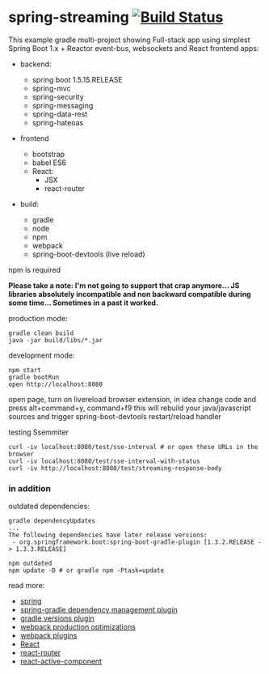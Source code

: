 # spring-streaming [![Build Status](https://travis-ci.org/daggerok/spring-streaming.svg?branch=master)](https://travis-ci.org/daggerok/spring-streaming)

This example gradle multi-project showing Full-stack app using simplest Spring Boot 1.x + Reactor event-bus, websockets and React frontend apps:

- backend:
  - spring boot 1.5.15.RELEASE
  - spring-mvc
  - spring-security
  - spring-messaging
  - spring-data-rest
  - spring-hateoas

- frontend
  - bootstrap
  - babel ES6
  - React:
    - JSX
    - react-router

- build:
  - gradle
  - node
  - npm
  - webpack
  - spring-boot-devtools (live reload)

npm is required

**Please take a note: I'm not going to support that crap anymore... JS libraries absolutely incompatible and non backward compatible during some time... Sometimes in a past it worked.**

production mode:

```shell
gradle clean build
java -jar build/libs/*.jar
```

development mode:

```shell
npm start
gradle bootRun
open http://localhost:8080
```

open page, turn on livereload browser extension, in idea change code and press alt+command+y, command+f9
this will rebuild your java/javascript sources and trigger spring-boot-devtools restart/reload handler

testing Ssemmiter
```shell
curl -iv localhost:8080/test/sse-interval # or open these URLs in the browser
curl -iv localhost:8080/test/sse-interval-with-status
curl -iv http://localhost:8080/test/streaming-response-body
```

### in addition

outdated dependencies:

```shell
gradle dependencyUpdates
...
The following dependencies have later release versions:
 - org.springframework.boot:spring-boot-gradle-plugin [1.3.2.RELEASE -> 1.3.3.RELEASE]

npm outdated
npm update -D # or gradle npm -Ptask=update
```

read more:

- [spring](https://spring.io)
- [spring-gradle dependency management plugin](https://github.com/spring-gradle-plugins/dependency-management-plugin)
- [gradle versions plugin](https://github.com/ben-manes/gradle-versions-plugin)
- [webpack production optimizations](https://github.com/webpack/docs/wiki/code-splitting)
- [webpack plugins](https://github.com/webpack/docs/wiki/list-of-plugins)
- [React](https://facebook.github.io/react/docs/getting-started.html)
- [react-router](https://github.com/reactjs/react-router)
- [react-active-component](https://github.com/insin/react-router-active-component)

